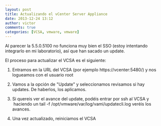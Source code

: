 ```yaml
---
layout: post
title: Actualizando el vCenter Server Appliance
date: 2013-12-24 13:12
author: victor
comments: true
categories: [VCSA, vmware, vmware]
---
```

Al parecer la 5.5.0.5100 no funciona muy bien el SSO (estoy intentando integrarlo en mi laboratorio), así que han sacado un update.

El proceso para actualizar el VCSA es el siguiente:

1. Entramos en la URL del VCSA (por ejemplo https://vcenter:5480/) y nos logueamos con el usuario root

2. Vamos a la opción de "Update" y seleccionamos revisamos si hay updates. De haberlos, los aplicamos.

3. Si quereis ver el avance del update, podéis entrar por ssh al VCSA y  haciendo un tail -f /opt/vmware/var/log/vami/updatecli.log veréis los avances.

4. Una vez actualizado, reiniciamos el VCSA
